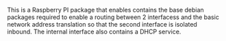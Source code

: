This is a Raspberry PI package that enables contains the base debian packages required to enable a routing between 2 interfacess and the basic network address translation so that the second interface is isolated inbound.  The internal interface also contains a DHCP service.
